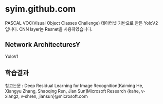 
# syim.github.com


PASCAL VOC(Visual Object Classes Challenge) 데이터셋 기반으로 만든 YoloV2 입니다.
CNN layer는 Resnet을 사용하였습니다.




##  Network ArchitecturesY

YoloV1




## 학습결과




참고논문 : Deep Residual Learning for Image Recognition[Kaiming He, Xiangyu Zhang, Shaoqing Ren, Jian Sun]Microsoft Research {kahe, v-xiangz, v-shren, jiansun}@microsoft.com

  


